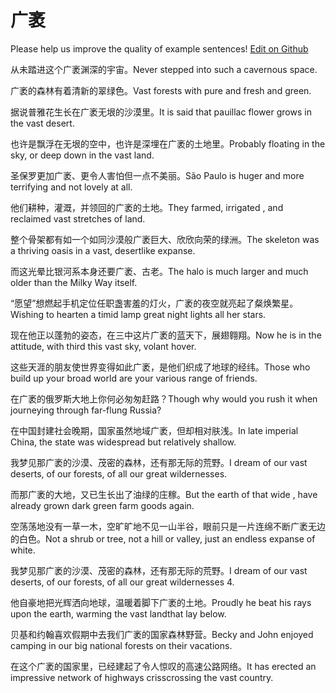 # 广袤

Please help us improve the quality of example sentences! [Edit on Github](https://github.com/jiyushe/jiyu-example-sentence-source/blob/main/chinese/guangmao.md)

<p><span class="chinese">从未踏进这个广袤渊深的宇宙。</span><span class="english">Never stepped into such a cavernous space.</span></p>

<p><span class="chinese">广袤的森林有着清新的翠绿色。</span><span class="english">Vast forests with pure and fresh and green.</span></p>

<p><span class="chinese">据说普雅花生长在广袤无垠的沙漠里。</span><span class="english">It is said that pauillac flower grows in the vast desert.</span></p>

<p><span class="chinese">也许是飘浮在无垠的空中，也许是深埋在广袤的土地里。</span><span class="english">Probably floating in the sky, or deep down in the vast land.</span></p>

<p><span class="chinese">圣保罗更加广袤、更令人害怕但一点不美丽。</span><span class="english">São Paulo is huger and more terrifying and not lovely at all.</span></p>

<p><span class="chinese">他们耕种，灌溉，并领回的广袤的土地。</span><span class="english">They farmed, irrigated , and reclaimed vast stretches of land.</span></p>

<p><span class="chinese">整个骨架都有如一个如同沙漠般广袤巨大、欣欣向荣的绿洲。</span><span class="english">The skeleton was a thriving oasis in a vast, desertlike expanse.</span></p>

<p><span class="chinese">而这光晕比银河系本身还要广袤、古老。</span><span class="english">The halo is much larger and much older than the Milky Way itself.</span></p>

<p><span class="chinese">“愿望”想燃起手机定位任职盏害羞的灯火，广袤的夜空就亮起了粲焕繁星。</span><span class="english">Wishing to hearten a timid lamp great night lights all her stars.</span></p>

<p><span class="chinese">现在他正以蓬勃的姿态，在三中这片广袤的蓝天下，展翅翱翔。</span><span class="english">Now he is in the attitude, with third this vast sky, volant hover.</span></p>

<p><span class="chinese">这些天涯的朋友使世界变得如此广袤，是他们织成了地球的经纬。</span><span class="english">Those who build up your broad world are your various range of friends.</span></p>

<p><span class="chinese">在广袤的俄罗斯大地上你何必匆匆赶路？</span><span class="english">Though why would you rush it when journeying through far-flung Russia?</span></p>

<p><span class="chinese">在中国封建社会晚期，国家虽然地域广袤，但却相对肤浅。</span><span class="english">In late imperial China, the state was widespread but relatively shallow.</span></p>

<p><span class="chinese">我梦见那广袤的沙漠、茂密的森林，还有那无际的荒野。</span><span class="english">I dream of our vast deserts, of our forests, of all our great wildernesses.</span></p>

<p><span class="chinese">而那广袤的大地，又已生长出了油绿的庄稼。</span><span class="english">But the earth of that wide , have already grown dark green farm goods again.</span></p>

<p><span class="chinese">空荡荡地没有一草一木，空旷旷地不见一山半谷，眼前只是一片连绵不断广袤无边的白色。</span><span class="english">Not a shrub or tree, not a hill or valley, just an endless expanse of white.</span></p>

<p><span class="chinese">我梦见那广袤的沙漠、茂密的森林，还有那无际的荒野。</span><span class="english">I dream of our vast deserts, of our forests, of all our great wildernesses 4.</span></p>

<p><span class="chinese">他自豪地把光辉洒向地球，温暖着脚下广袤的土地。</span><span class="english">Proudly he beat his rays upon the earth, warming the vast landthat lay below.</span></p>

<p><span class="chinese">贝基和约翰喜欢假期中去我们广袤的国家森林野营。</span><span class="english">Becky and John enjoyed camping in our big national forests on their vacations.</span></p>

<p><span class="chinese">在这个广袤的国家里，已经建起了令人惊叹的高速公路网络。</span><span class="english">It has erected an impressive network of highways crisscrossing the vast country.</span></p>

